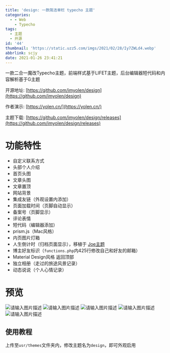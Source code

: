 ```yaml
---
title: 'design: 一款简洁单栏 typecho 主题'
categories:
  - - Web
    - Typecho
tags:
  - 主题
  - 开源
id: '44'
thumbnail: 'https://static.uzz5.com/imgs/2021/02/28/Iy7ZWLd4.webp'
abbrlink: scjy
date: 2021-01-26 23:41:21
---
```



一款二合一魔改Typecho主题，前端样式基于LIFET主题，后台编辑器短代码和内容解析基于G主题 

开源地址: [https://github.com/imyolen/design](https://github.com/imyolen/design) 

作者演示: [https://yolen.cn/](https://yolen.cn/) 

主题下载: [https://github.com/imyolen/design/releases](https://github.com/imyolen/design/releases)

# 功能特性

*   自定义联系方式
*   头部个人介绍
*   首页头图
*   文章头图
*   文章置顶
*   网站背景
*   集成友链（外观设置内添加）
*   页面加载时间（页脚自动显示）
*   备案号（页脚显示）
*   评论表情
*   短代码（编辑器添加）
*   prism.js（Mac风格）
*   内页图片灯箱
*   人生倒计时（归档页面显示），移植于 [Joe主题](https://ae.js.cn/about.html)
*   博主好友标识（`functions.php`内425行修改自己和好友的邮箱）
*   Material Design风格 返回顶部
*   独立相册（走过的旅途风景记录）
*   动态说说（个人心情记录）

# 预览

![请输入图片描述](https://static.uzz5.com/imgs/2021/02/28/cAM9mVUZ.webp "请输入图片描述") ![请输入图片描述](https://static.uzz5.com/imgs/2021/02/28/f4aQYtAb.webp "请输入图片描述") ![请输入图片描述](https://static.uzz5.com/imgs/2021/02/28/a9v5ePgr.webp "请输入图片描述") ![请输入图片描述](https://static.uzz5.com/imgs/2021/02/28/TlBbsHe3.webp "请输入图片描述") ![请输入图片描述](https://static.uzz5.com/imgs/2021/02/28/hOKGew5j.webp "请输入图片描述")

## 使用教程

上传至`usr/themes`文件夹内，修改主题名为`design`，即可外观启用